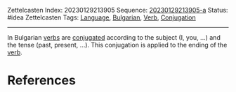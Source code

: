Zettelcasten Index: 20230129213905
Sequence: [20230129213905-a](20230129213905-a.md)
Status: #idea
Zettelcasten Tags: [Language](Language.md), [Bulgarian](Bulgarian.md), [Verb](Verb.md), [Conjugation](Conjugation.md)

---

In Bulgarian [verbs](Verb.md) are [conjugated](Conjugation.md) according to the subject (I, you, ...) and the tense (past, present, ...). This conjugation is applied to the ending of the [verb](Verb.md).

# References
